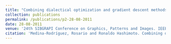 ```yaml
---
title: "Combining dialectical optimization and gradient descent methods for improving the accuracy of straight line segment classifiers."
collection: publications
permalink: /publications/p2-28-08-2011
date: 28-08-2011
venue: '24th SIBGRAPI Conference on Graphics, Patterns and Images. IEEE, 2011'
citation: 'Medina-Rodríguez, Rosario and Ronaldo Hashimoto. Combining dialectical optimization and gradient descent methods for improving the accuracy of straight line segment classifiers. <i>24th SIBGRAPI Conference on Graphics, Patterns and Images. IEEE </i>, 2011.'
---
```

